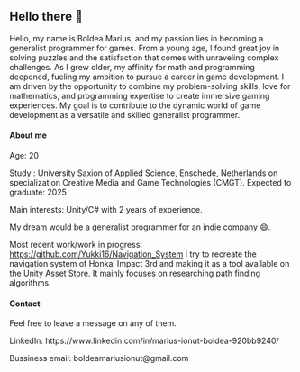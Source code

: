 <H2>Hello there 👋</H2>

Hello, my name is Boldea Marius, and my passion lies in becoming a generalist programmer for games. From a young age, I found great joy in solving puzzles and the satisfaction that comes with unraveling complex challenges. As I grew older, my affinity for math and programming deepened, fueling my ambition to pursue a career in game development. I am driven by the opportunity to combine my problem-solving skills, love for mathematics, and programming expertise to create immersive gaming experiences. My goal is to contribute to the dynamic world of game development as a versatile and skilled generalist programmer.
<H4>About me</H4>
Age: 20 </p>
Study : University Saxion of Applied Science, Enschede, Netherlands on specialization Creative Media and Game Technologies (CMGT). Expected to graduate: 2025  </p>

Main interests: Unity/C# with 2 years of experience. </p>
My dream would be a generalist programmer for an indie company 😄.

Most recent work/work in progress: https://github.com/Yukki16/Navigation_System
I try to recreate the navigation system of Honkai Impact 3rd and making it as a tool available on the Unity Asset Store. It mainly focuses on researching path finding algorithms.

<H4>Contact</H4>
Feel free to leave a message on any of them.</p>
LinkedIn: https://www.linkedin.com/in/marius-ionut-boldea-920bb9240/</p>
Bussiness email: boldeamariusionut@gmail.com

<!---
Yukki16/Yukki16 is a ✨ special ✨ repository because its `README.md` (this file) appears on your GitHub profile.
You can click the Preview link to take a look at your changes.
--->
